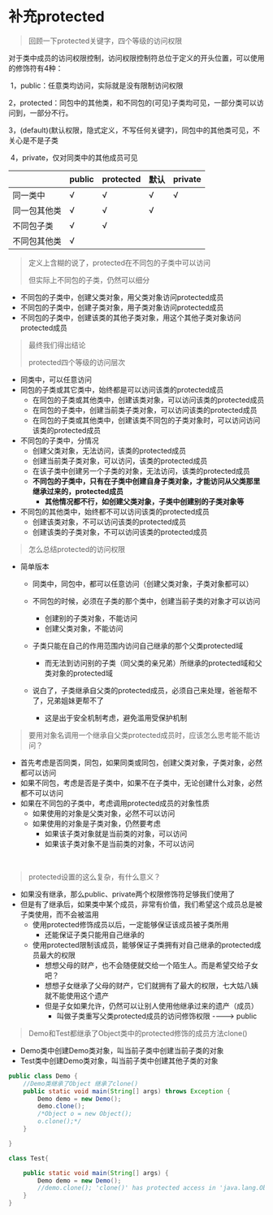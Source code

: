# 补充protected

> 回顾一下protected关键字，四个等级的访问权限



对于类中成员的访问权限控制，访问权限控制符总位于定义的开头位置，可以使用的修饰符有4种：

​	1，public：任意类均访问，实际就是没有限制访问权限

​	2，protected：同包中的其他类，和不同包的(可见)子类均可见，一部分类可以访问到，一部分不行。

​	3，(default)(默认权限，隐式定义，不写任何关键字)，同包中的其他类可见，不关心是不是子类

​	4，private，仅对同类中的其他成员可见

|              | public | protected | 默认 | private |
| ------------ | ------ | --------- | ---- | ------- |
| 同一类中     | √      | √         | √    | √       |
| 同一包其他类 | √      | √         | √    |         |
| 不同包子类   | √      | √         |      |         |
| 不同包其他类 | √      |           |      |         |



> 定义上含糊的说了，protected在不同包的子类中可以访问
>
> 但实际上不同包的子类，仍然可以细分

- 不同包的子类中，创建父类对象，用父类对象访问protected成员
- 不同包的子类中，创建子类对象，用子类对象访问protected成员
- 不同包的子类中，创建该类的其他子类对象，用这个其他子类对象访问protected成员













> 最终我们得出结论
>
> protected四个等级的访问层次

- 同类中，可以任意访问
- 同包的子类或其它类中，始终都是可以访问该类的protected成员
  - 在同包的子类或其他类中，创建该类对象，可以访问该类的protected成员
  - 在同包的子类中，创建当前类子类对象，可以访问该类的protected成员
  - 在同包的子类或其他类中，创建该类不同包的子类对象时，可以访问访问该类的protected成员
- 不同包的子类中，分情况
  - 创建父类对象，无法访问，该类的protected成员
  - 创建当前类子类对象，可以访问，该类的protected成员
  - 在该子类中创建另一个子类的对象，无法访问，该类的protected成员
  - **不同包的子类中，只有在子类中创建自身子类对象，才能访问从父类那里继承过来的，protected成员**
    - **其他情况都不行，如创建父类对象，子类中创建别的子类对象等**
- 不同包的其他类中，始终都不可以访问该类的protected成员
  - 创建该类对象，不可以访问该类的protected成员
  - 创建该类的子类对象，不可以访问该类的protected成员





> 怎么总结protected的访问权限

- 简单版本

  - 同类中，同包中，都可以任意访问（创建父类对象，子类对象都可以）
  - 不同包的时候，必须在子类的那个类中，创建当前子类的对象才可以访问
    - 创建别的子类对象，不能访问
    - 创建父类对象，不能访问

  - 子类只能在自己的作用范围内访问自己继承的那个父类protected域
    - 而无法到访问别的子类（同父类的亲兄弟）所继承的protected域和父类对象的protected域
  - 说白了，子类继承自父类的protected成员，必须自己来处理，爸爸帮不了，兄弟姐妹更帮不了
    - 这是出于安全机制考虑，避免滥用受保护机制





> 要用对象名调用一个继承自父类protected成员时，应该怎么思考能不能访问？

- 首先考虑是否同类，同包，如果同类或同包，创建父类对象，子类对象，必然都可以访问
- 如果不同包，考虑是否是子类中，如果不在子类中，无论创建什么对象，必然都不可以访问
- 如果在不同包的子类中，考虑调用protected成员的对象性质
  - 如果使用的对象是父类对象，必然不可以访问
  - 如果使用的对象是子类对象，仍然要考虑
    - 如果该子类对象就是当前类的对象，可以访问
    - 如果该子类对象不是当前类的对象，不可以访问

​		





> protected设置的这么复杂，有什么意义？

- 如果没有继承，那么public、private两个权限修饰符足够我们使用了
- 但是有了继承后，如果类中某个成员，非常有价值，我们希望这个成员总是被子类使用，而不会被滥用
  - 使用protected修饰成员以后，一定能够保证该成员被子类所用
    - 还能保证子类只能用自己继承的
  - 使用protected限制该成员，能够保证子类拥有对自己继承的protected成员最大的权限
    - 想想父母的财产，也不会随便就交给一个陌生人。而是希望交给子女吧？
    - 想想子女继承了父母的财产，它们就拥有了最大的权限，七大姑八姨就不能使用这个遗产
    - 但是子女如果允许，仍然可以让别人使用他继承过来的遗产（成员）
      - 叫做子类重写父类protected成员的访问修饰权限 ----> public



>  Demo和Test都继承了Object类中的protected修饰的成员方法clone()

- Demo类中创建Demo类对象，叫当前子类中创建当前子类的对象
- Test类中创建Demo类对象，叫当前子类中创建其他子类的对象

```java
public class Demo {
    //Demo类继承了Object 继承了clone()
    public static void main(String[] args) throws Exception {
        Demo demo = new Demo();
        demo.clone();
        /*Object o = new Object();
        o.clone();*/
    }

}

class Test{

    public static void main(String[] args) {
        Demo demo = new Demo();
        //demo.clone(); 'clone()' has protected access in 'java.lang.Object'
    }
}
```


